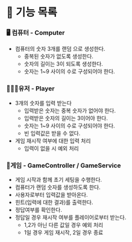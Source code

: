 # 🎯 기능 목록

### 🖥 컴퓨터 - Computer 
- 컴퓨터의 숫자 3개를 랜덤 으로 생성한다.
    - 중복된 숫자가 없도록 생성한다.
    - 숫자의 길이는 3이 되도록 생성한다.
    - 숫자는 1~9 사이의 수로 구성되어야 한다. 

### 🙋🏻‍♀️유저 - Player 
- 3개의 숫자를 입력 받는다
    - 입력받은 숫자는 중복 숫자가 없어야 한다.
    - 입력받은 숫자의 길이는 3이어야 한다.
    - 숫자는 1~9 사이의 수로 구성되어야 한다. 
    - 빈 입력값은 받을 수 없다.
- 게임 재시작 여부에 대한 입력 처리
  - 입력이 없을 시 예외 처리 

### 🎰게임 - GameController / GameService
- 게임 시작과 함께 초기 세팅을 수행한다.
- 컴퓨터가 랜덤 숫자를 생성하도록 한다.
- 사용자로부터 입력값을 받아온다.
- 힌트(입력에 대한 결과)를 출력한다.
- 정답여부를 확인한다.
- 정답일 경우 재시작 여부를 플레이어로부터 받는다.
    - 1,2가 아닌 다른 값일 경우 예외 처리
    - 1일 경우 게임 재시작, 2일 경우 종료 

